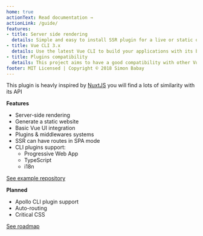 ```yaml
---
home: true
actionText: Read documentation →
actionLink: /guide/
features:
- title: Server side rendering
  details: Simple and easy to install SSR plugin for a live or static optimized SEO website
- title: Vue CLI 3.x
  details: Use the latest Vue CLI to build your applications with its beautiful Vue UI
- title: Plugins compatibility
  details: This project aims to have a good compatibility with other Vue CLI plugins
footer: MIT Licensed | Copyright © 2018 Simon Babay
---
```


This plugin is heavly inspired by [NuxtJS](https://nuxtjs.org/) you will find a lots of similarity with its API

**Features**

- Server-side rendering
- Generate a static website
- Basic Vue UI integration
- Plugins & middlewares systems
- SSR can have routes in SPA mode
- CLI plugins support:
  - Progressive Web App
  - TypeScript
  - i18n

[See example repository](https://github.com/vueneue/examples)

**Planned**

- Apollo CLI plugin support
- Auto-routing
- Critical CSS

[See roadmap](https://github.com/vueneue/vueneue/projects/1)
